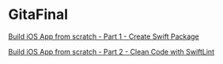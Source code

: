 # GitaFinal

[Build iOS App from scratch - Part 1 - Create Swift Package](https://www.youtube.com/watch?v=f73JNuh_A88)

[Build iOS App from scratch - Part 2 - Clean Code with SwiftLint](https://www.youtube.com/watch?v=wxLkqsj4QFY&t=2s)
